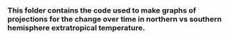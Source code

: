 ### This folder contains the code used to make graphs of projections for the change over time in northern vs southern hemisphere extratropical temperature. 
